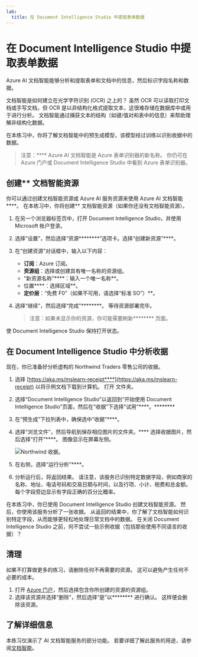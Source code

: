 ```yaml
---
lab:
  title: 在 Document Intelligence Studio 中提取表单数据
---
```


# 在 Document Intelligence Studio 中提取表单数据

Azure AI 文档智能能够分析和提取表单和文档中的信息，然后标识字段名称和数据。 

文档智能是如何建立在光学字符识别 (OCR) 之上的？ 虽然 OCR 可以读取打印文档或手写文档，但 OCR 是以非结构化格式提取文本，这很难存储在数据库中或用于进行分析。 文档智能通过捕获文本的结构（如键/值对和表中的信息）来帮助理解非结构化数据。 

在本练习中，你将了解文档智能中的预生成模型，该模型经过训练以识别收据中的数据。 

> 注意：**** Azure AI 文档智能是 Azure 表单识别器的新名称。 你仍可在 Azure 门户或 Document Intelligence Studio 中看到 Azure 表单识别器。

## 创建** 文档智能资源

你可以通过创建文档智能资源或 Azure AI 服务资源来使用 Azure AI 文档智能****。 在本练习中，你将创建** 文档智能资源（如果你还没有文档智能资源）。

1. 在另一个浏览器标签页中，打开 Document Intelligence Studio，并使用 Microsoft 帐户登录。[](https://formrecognizer.appliedai.azure.com/studio)
1. 选择“设置”，然后选择“资源********”选项卡。选择“创建新资源”****。
1. 在“创建资源”对话框中，输入以下内容：
    - **订阅**：Azure 订阅。
    - **资源组**：选择或创建具有唯一名称的资源组。
    - “新资源名称”****：输入一个唯一名称**。
    - 位置****：选择区域**。
    - **定价层**：“免费 F0”（如果不可用，请选择“标准 SO”）**。
1. 选择“继续”，然后选择“完成”********。 等待资源部署完毕。

    >注意：如果未显示你的资源，你可能需要刷新******** 页面。

使 Document Intelligence Studio 保持打开状态。

## 在 Document Intelligence Studio 中分析收据

现在，你已准备好分析虚构的 Northwind Traders 零售公司的收据。

1. 选择 [https://aka.ms/mslearn-receipt****](https://aka.ms/mslearn-receipt) 以将示例文档下载到计算机。 打开  文件夹。 
1. 选择“Document Intelligence Studio”以返回到“开始使用 Document Intelligence Studio”页面，然后在“收据”下选择“试用”****。********
1. 在“预生成”下拉列表中，确保选中“收据”****。
1. 选择“浏览文件”，然后导航到保存相应图片的文件夹。**** 选择收据图片，然后选择“打开”****。 图像显示在屏幕左侧。

    ![Northwind 收据。](media/document-intelligence/northwind-receipt.jpg)

1. 在右侧，选择“运行分析”****。
1. 分析运行后，将返回结果。 请注意，该服务已识别特定数据字段，例如商家的名称、地址、电话号码和交易日期与时间，以及行项、小计、税费和总金额。 每个字段旁边显示有字段正确的百分比概率。

在本练习中，你已使用 Document Intelligence Studio 创建文档智能资源。 然后，你使用该服务分析了一张收据。 从返回的结果中，你了解了文档智能如何识别特定字段，从而能够更轻松地处理日常文档中的数据。 在关闭 Document Intelligence Studio 之前，何不尝试一些示例收据（包括那些使用不同语言的收据）？

## 清理

如果不打算做更多的练习，请删除任何不再需要的资源。 这可以避免产生任何不必要的成本。

1. 打开 [Azure 门户]( https://portal.azure.com)，然后选择包含你所创建的资源的资源组。
1. 选择该资源并选择“删除”，然后选择“是”以******** 进行确认。 这样便会删除该资源。

## 了解详细信息

本练习仅演示了 AI 文档智能服务的部分功能。 若要详细了解此服务的用途，请参阅[文档智能](https://learn.microsoft.com/azure/ai-services/document-intelligence/overview?view=doc-intel-3.1.0)。
